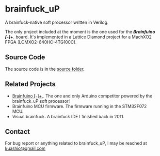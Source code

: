 # brainfuck_uP
A brainfuck-native soft processor written in Verilog.

The only project included at the moment is the one used for the ***Brainfuino [-]+.*** board. It's implemented in a Lattice Diamond project for a MachXO2 FPGA (LCMXO2-640HC-4TG100C). 

## Source Code
The source code is in the [source folder](./Brainfuino/brainfuck_uP/source/).

## Related Projects

- [Brainfuino [-]+.](https://github.com/kuashio/bf). The one and only Arduino competitor powered by the brainfuck_uP soft processor!
- Brainfuino MCU firmware. The firmware running in the STM32F072 MCU.
- Visual brainfuck. A brainfuck IDE I finished back in 2011.


## Contact

For bug report or anything related to brainfuck_uP, I may be reached at kuashio@gmail.com 


